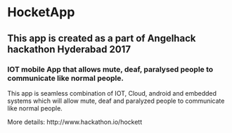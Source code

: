 # HocketApp
<h2>This app is created as a part of Angelhack hackathon Hyderabad 2017</h2>
<h3>IOT mobile App that allows mute, deaf, paralysed people to communicate like normal people. </h3>
<p>
This app is seamless combination of IOT, Cloud, android and embedded systems which will allow mute, deaf and paralyzed people to communicate like normal people.
</p>

<p>
  More details: http://www.hackathon.io/hockett 
</p>
